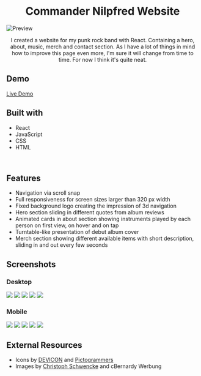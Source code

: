 <h1 align="center">Commander Nilpfred Website</h1>

![Preview](images/hero.png)

<p align='center'>I created a website for my punk rock band with React. Containing a hero, about, music, merch and contact section. As I have a lot of things in mind how to improve this page even more, I'm sure it will change from time to time. For now I think it's quite neat.</p>

<h2>Demo</h2>

[Live Demo](https://nilpfred-website.vercel.app/)

<h2>Built with</h2>

- React
- JavaScript
- CSS
- HTML

</br>

<h2>Features</h2>

- Navigation via scroll snap
- Full responsiveness for screen sizes larger than 320 px width
- Fixed background logo creating the impression of 3d navigation
- Hero section sliding in different quotes from album reviews
- Animated cards in about section showing instruments played by each person on first view, on hover and on tap
- Turntable-like presentation of debut album cover
- Merch section showing different available items with short description, sliding in and out every few seconds

<h2>Screenshots</h2>
<h3>Desktop</h3>

![](images/hero.png)
![](images/about.png)
![](images/music.png)
![](images/merch.png)
![](images/contact.png)

<h3>Mobile</h3>

![](images/hero_mobile.png)
![](images/about_mobile.png)
![](images/music_mobile.png)
![](images/merch_mobile.png)
![](images/contact_mobile.png)

<h2>External Resources</h2>

- Icons by <a target="_blank" href="https://devicon.dev/">DEVICON</a> and <a target="_blank" href="https://pictogrammers.com/library/mdi/">Pictogrammers</a>
- Images by <a target="_blank" href="https://fotocommunity.de/fotograf/christoph-schwencke/2216245">Christoph Schwencke</a> and cBernardy Werbung
